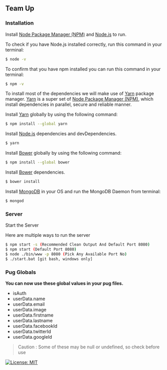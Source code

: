## Team Up

### Installation

Install [Node Package Manager (NPM)] and [Node.js] to run.

To check if you have Node.js installed correctly, run this command in your terminal:
```sh
$ node -v
```

To confirm that you have npm installed you can run this command in your terminal:
```sh
$ npm -v
```

To install most of the dependencies we will make use of [Yarn] package manager. [Yarn] is a super set of [Node Package Manager (NPM)], which install dependencies in parallel, secure and reliable manner.

Install [Yarn] globally by using the following command:

```sh
$ npm install --global yarn
```

Install [Node.js] dependencies and devDependencies.

```sh
$ yarn
```

Install [Bower] globally by using the following command:

```sh
$ npm install --global bower
```

Install [Bower] dependencies.

```sh
$ bower install
```

Install [MongoDB] in your OS and run the MongoDB Daemon from terminal:

```sh
$ mongod
```

### Server
Start the Server

Here are multiple ways to run the server
```sh
$ npm start -s (Recommended Clean Output And Default Port 8080)
$ npm start (Default Port 8080)
$ node ./bin/www -p 8080 (Pick Any Available Port No)
$ ./start.bat [git bash, windows only]
```

### Pug Globals

**You can now use these global values in your pug files.**
* isAuth
* userData.name
* userData.email
* userData.image
* userData.firstname
* userData.lastname
* userData.facebookId
* userData.twitterId
* userData.googleId

> Caution : Some of these may be null or undefined, so check before use



[![License: MIT](https://img.shields.io/badge/License-MIT-yellow.svg)](https://opensource.org/licenses/MIT)


[//]: # (Reference links used in the doc)

[Node Package Manager (NPM)]: <https://www.npmjs.com/>
[Node.js]: <https://nodejs.org/>
[Yarn]: <https://yarnpkg.com/>
[Bower]: <https://bower.io/>
[MongoDB]: <https://www.mongodb.com/>
